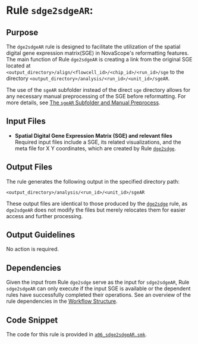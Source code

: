 # Rule `sdge2sdgeAR`:

## Purpose
The `dge2sdgeAR` rule is designed to facilitate the utilization of the spatial digital gene expression matrix(SGE) in NovaScope's reformatting features. The main function of Rule `dge2sdgeAR` is creating a link from the original SGE located at `<output_directory>/align/<flowcell_id>/<chip_id>/<run_id>/sge` to the directory `<output_directory>/analysis/<run_id>/<unit_id>/sgeAR`. 

The use of the `sgeAR` subfolder instead of the direct `sge` directory allows for any necessary manual preprocessing of the SGE before reformatting. For more details, see [The `sgeAR` Subfolder and Manual Preprocess](../../getting_started/output.md#analysis).


## Input Files
* **Spatial Digital Gene Expression Matrix (SGE) and relevant files**
Required input files include a SGE, its related visualizations, and the meta file for X Y coordinates, which are created by Rule [`dge2sdge`](./dge2sdge.md).

## Output Files
The rule generates the following output in the specified directory path:
```
<output_directory>/analysis/<run_id>/<unit_id>/sgeAR
```

These output files are identical to those produced by the [`dge2sdge`](./dge2sdge.md) rule, as `dge2sdgeAR` does not modify the files but merely relocates them for easier access and further processing.

## Output Guidelines
No action is required.

## Dependencies
Given the input from Rule `dge2sdge` serve as the input for `sdge2sdgeAR`, Rule `sdge2sdgeAR` can only execute if the input SGE is available or the dependent rules have successfully completed their operations. See an overview of the rule dependencies in the [Workflow Structure](../../home/workflow_structure.md).

## Code Snippet
The code for this rule is provided in [`a06_sdge2sdgeAR.smk`](https://github.com/seqscope/NovaScope/blob/main/rules/a06_sdge2sdgeAR.smk).
